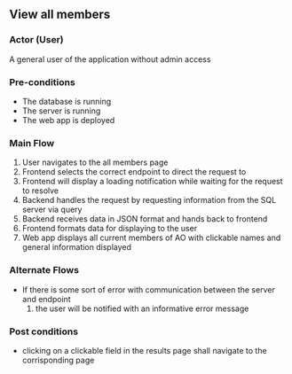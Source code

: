 ## View all members

### Actor (User)
A general user of the application without admin access

### Pre-conditions
- The database is running
- The server is running
- The web app is deployed

### Main Flow
1. User navigates to the all members page
2. Frontend selects the correct endpoint to direct the request to
3. Frontend will display a loading notification while waiting for the request to resolve
4. Backend handles the request by requesting information from the SQL server via query
5. Backend receives data in JSON format and hands back to frontend
6. Frontend formats data for displaying to the user
7. Web app displays all current members of AO with clickable names and general information displayed

### Alternate Flows
- If there is some sort of error with communication between the server and endpoint
  1. the user will be notified with an informative error message

### Post conditions
- clicking on a clickable field in the results page shall navigate to the corrisponding page
